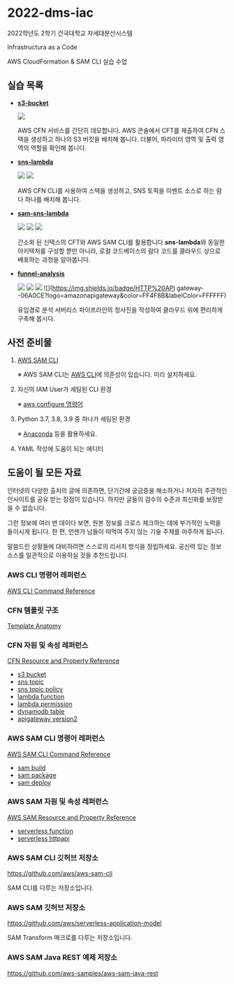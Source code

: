 # 2022-dms-iac

2022학년도 2학기 건국대학교 차세대분산시스템 

Infrastructura as a Code 

AWS CloudFormation & SAM CLI 실습 수업

## 실습 목록

- [**s3-bucket**](https://github.com/binchoo/2022-dms-iac/tree/master/src/s3-bucket)

  ![](https://img.shields.io/badge/s3--06A0CE?logo=amazons3&color=569A31&labelColor=FFFFFF) 

  AWS CFN 서비스를 간단히 데모합니다. AWS 콘솔에서 CFT를 제출하여 CFN 스택을 생성하고 하나의 S3 버킷을 배치해 봅니다. 더불어, 파라미터 영역 및 출력 영역의 역할을 확인해 봅니다.

- [**sns-lambda**](https://github.com/binchoo/2022-dms-iac/tree/master/src/sns-lambda)

  ![](https://img.shields.io/badge/lambda--06A0CE?logo=awslambda&color=FF9900&labelColor=FFFFFF) ![](https://img.shields.io/badge/sns--06A0CE?logo=amazonsqs&color=FF4F8B&labelColor=FFFFFF)

  AWS CFN CLI를 사용하여 스택을 생성하고, SNS 토픽을 이벤트 소스로 하는 람다 하나를 배치해 봅니다.

- [**sam-sns-lambda**](https://github.com/binchoo/2022-dms-iac/tree/master/src/sam-sns-lambda)

  ![](https://img.shields.io/badge/aws%20sam--06A0CE?logo=amazonaws&color=4053D6&labelColor=FFFFFF&logoColor=4053D6) ![](https://img.shields.io/badge/lambda--06A0CE?logo=awslambda&color=FF9900&labelColor=FFFFFF) ![](https://img.shields.io/badge/sns--06A0CE?logo=amazonsqs&color=FF4F8B&labelColor=FFFFFF) 

  간소화 된 신택스의 CFT와 AWS SAM CLI를 활용합니다.**sns-lambda**와 동일한 아키텍처를 구성할 뿐만 아니라, 로컬 코드베이스의 람다 코드를 클라우드 상으로 배포하는 과정을 알아봅니다.

- [**funnel-analysis**](https://github.com/binchoo/2022-dms-iac/tree/master/src/funnel-analysis)

  ![](https://img.shields.io/badge/aws%20sam--06A0CE?logo=amazonaws&color=4053D6&labelColor=FFFFFF&logoColor=4053D6) ![](https://img.shields.io/badge/dynamodb--06A0CE?logo=amazondynamodb&color=4053D6&labelColor=FFFFFF&logoColor=4053D6) ![](https://img.shields.io/badge/lambda--06A0CE?logo=awslambda&color=FF9900&labelColor=FFFFFF) ![](https://img.shields.io/badge/HTTP%20API gateway--06A0CE?logo=amazonapigateway&color=FF4F8B&labelColor=FFFFFF)
  
  유입경로 분석 서버리스 파이프라인의 청사진을 작성하여 클라우드 위에 편리하게 구축해 봅시다.

## 사전 준비물

1. [AWS SAM CLI](https://docs.aws.amazon.com/ko_kr/serverless-application-model/latest/developerguide/serverless-sam-cli-install.html)

   ※ AWS SAM CLI는 [AWS CLI](https://docs.aws.amazon.com/ko_kr/cli/latest/userguide/getting-started-install.html#getting-started-install-instructions)에 의존성이 있습니다. 미리 설치하세요.

2. 자신의 IAM User가 세팅된 CLI 환경

   ※ [aws configure 명령어](https://docs.aws.amazon.com/ko_kr/cli/latest/userguide/cli-configure-files.html)

3. Python 3.7, 3.8, 3.9 중 하나가 세팅된 환경

   ※ [Anaconda](https://conda.io/projects/conda/en/latest/user-guide/tasks/manage-environments.html#) 등을 활용하세요.

4. YAML 작성에 도움이 되는 에디터

## 도움이 될 모든 자료

인터넷의 다양한 출처의 글에 의존하면, 단기간에 궁금증을 해소하거나 저자의 주관적인 인사이트를 공유 받는 장점이 있습니다. 하지만 글들의 검수의 수준과 최신화를 보장받을 수 없습니다. 

그런 정보에 여러 번 데이다 보면, 원본 정보를 크로스 체크하는 데에 부가적인 노력을 들이시게 됩니다.
한 편, 언젠가 남들이 떠먹여 주지 않는 기술 주제를 마주하게 됩니다. 

말씀드린 상황들에 대비하려면 스스로의 리서치 방식을 정립하세요. 공신력 있는 정보 소스를 일관적으로 이용하실 것을 추천드립니다.

### AWS CLI 명령어 레퍼런스

[AWS CLI Command Reference](https://docs.aws.amazon.com/cli/latest/index.html)

### CFN 템플릿 구조

[Template Anatomy](https://docs.aws.amazon.com/AWSCloudFormation/latest/UserGuide/template-anatomy.html)

### CFN 자원 및 속성 레퍼런스

[CFN Resource and Property Reference](https://docs.aws.amazon.com/AWSCloudFormation/latest/UserGuide/aws-template-resource-type-ref.html)

- [s3 bucket](https://docs.aws.amazon.com/AWSCloudFormation/latest/UserGuide/aws-properties-s3-bucket.html)
- [sns topic](https://docs.aws.amazon.com/AWSCloudFormation/latest/UserGuide/aws-resource-sns-topic.html)
- [sns topic policy](https://docs.aws.amazon.com/AWSCloudFormation/latest/UserGuide/aws-properties-sns-policy.html)
- [lambda function](https://docs.aws.amazon.com/AWSCloudFormation/latest/UserGuide/aws-resource-lambda-function.html)
- [lambda permission](https://docs.aws.amazon.com/AWSCloudFormation/latest/UserGuide/aws-resource-lambda-permission.html)
- [dynamodb table](https://docs.aws.amazon.com/AWSCloudFormation/latest/UserGuide/aws-resource-dynamodb-table.html)
- [apigateway version2](https://docs.aws.amazon.com/AWSCloudFormation/latest/UserGuide/AWS_ApiGatewayV2.html)

### AWS SAM CLI 명령어 레퍼런스

[AWS SAM CLI Command Reference](https://docs.aws.amazon.com/serverless-application-model/latest/developerguide/serverless-sam-cli-command-reference.html)

- [sam build](https://docs.aws.amazon.com/serverless-application-model/latest/developerguide/sam-cli-command-reference-sam-build.html)
- [sam package](https://docs.aws.amazon.com/serverless-application-model/latest/developerguide/sam-cli-command-reference-sam-package.html)
- [sam deploy](https://docs.aws.amazon.com/serverless-application-model/latest/developerguide/sam-cli-command-reference-sam-deploy.html)

### AWS SAM 자원 및 속성 레퍼런스

[AWS SAM Resource and Property Reference](https://docs.aws.amazon.com/serverless-application-model/latest/developerguide/sam-specification-resources-and-properties.html)

- [serverless function](https://docs.aws.amazon.com/ko_kr/serverless-application-model/latest/developerguide/sam-resource-function.html)
- [serverless httpapi](https://docs.aws.amazon.com/serverless-application-model/latest/developerguide/sam-resource-httpapi.html)

### AWS SAM CLI 깃허브 저장소

https://github.com/aws/aws-sam-cli

SAM CLI를 다루는 저장소입니다.

### AWS SAM 깃허브 저장소

https://github.com/aws/serverless-application-model

SAM Transform 매크로를 다루는 저장소입니다.

### AWS SAM Java REST 예제 저장소

https://github.com/aws-samples/aws-sam-java-rest